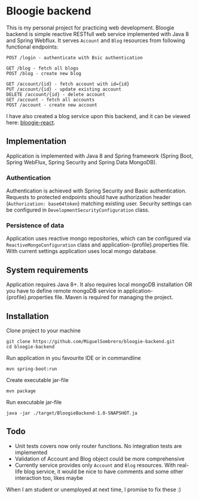 # Bloogie backend

This is my personal project for practicing web development. Bloogie backend is simple reactive RESTfull web service implemented with Java 8 and Spring Webflux. It serves `Account` and `Blog` resources from following functional endpoints:

    POST /login - authenticate with Bsic authentication

    GET /blog - fetch all blogs
    POST /blog - create new blog

    GET /account/{id} - fetch account with id={id}
    PUT /account/{id} - update existing account
    DELETE /account/{id} - delete account
    GET /account - fetch all accounts
    POST /account - create new account

I have also created a blog service upon this backend, and it can be viewed here: [bloogie-react](https://github.com/MiguelSombrero/bloogie-react).

## Implementation

Application is implemented with Java 8 and Spring framework (Spring Boot, Spring WebFlux, Spring Security and Spring Data MongoDB).

### Authentication

Authentication is achieved with Spring Security and Basic authentication. Requests to protected endpoints should have authorization header (`Authorization: base64token`) matching existing user. Security settings can be configured in `DevelopmentSecurityConfiguration` class.

### Persistence of data

Application uses reactive mongo repositories, which can be configured via `ReactiveMongoConfiguration` class and application-{profile}.properties file. With current settings application uses local mongo database.

## System requirements

Application requires Java 8+. It also requires local mongoDB installation OR you have to define remote mongoDB service in application-{profile}.properties file. Maven is required for managing the project.

## Installation

Clone project to your machine

    git clone https://github.com/MiguelSombrero/bloogie-backend.git
    cd bloogie-backend

Run application in you favourite IDE or in commandline

    mvn spring-boot:run

Create executable jar-file

    mvn package

Run executable jar-file

    java -jar ./target/BloogieBackend-1.0-SNAPSHOT.ja


## Todo

- Unit tests covers now only router functions. No integration tests are implemented
- Validation of Account and Blog object could be more comprehensive
- Currently service provides only `Account` and `Blog` resources. With real-life blog service, it would be nice to have comments and some other interaction too, likes maybe

When I am student or unemployed at next time, I promise to fix these :)